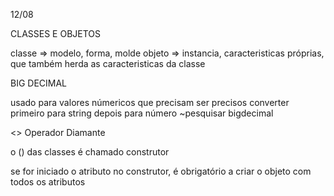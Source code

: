 12/08

CLASSES E OBJETOS

classe => modelo, forma, molde
objeto => instancia, caracteristicas próprias, que também herda as caracteristicas da classe

BIG DECIMAL

usado para valores númericos que precisam ser precisos
converter primeiro para string depois para número
~pesquisar bigdecimal

<> Operador Diamante

o () das classes é chamado construtor

se for iniciado o atributo no construtor, é obrigatório a criar o objeto com todos os atributos